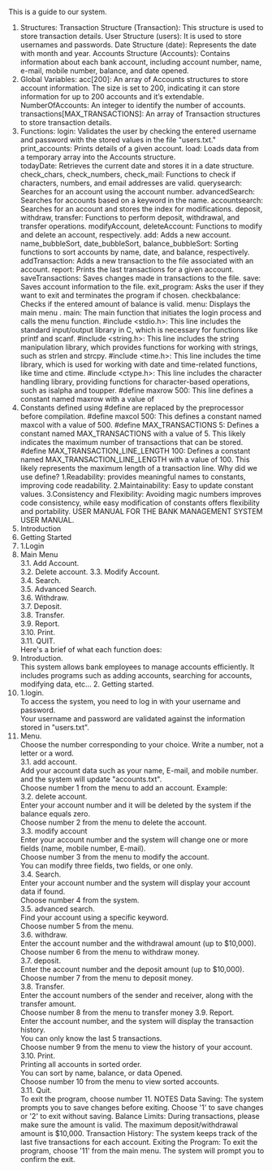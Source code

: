 This is a guide to our system.
1. Structures: 
Transaction Structure (Transaction): This structure is used to store transaction 
details. 
User Structure (users): It is used to store usernames and passwords. 
Date Structure (date): Represents the date with month and year. Accounts 
Structure (Accounts): Contains information about each bank account, including 
account number, name, e-mail, mobile number, balance, and date opened. 
2. Global Variables: 
acc[200]: An array of Accounts structures to store account information. The size 
is set to 200, indicating it can store information for up to 200 accounts and it’s 
extendable. 
NumberOfAccounts: An integer to identify the number of accounts. 
transactions[MAX_TRANSACTIONS]: An array of Transaction structures to store 
transaction details. 
3. Functions: 
login: Validates the user by checking the entered username and password with 
the stored values in the file "users.txt."  print_accounts: Prints details of a given 
account. 
load: Loads data from a temporary array into the Accounts structure.  
todayDate: Retrieves the current date and stores it in a date structure. 
check_chars, check_numbers, check_mail: Functions to check if characters, 
numbers, and email addresses are valid.  querysearch: Searches for an account 
using the account number.  advancedSearch: Searches for accounts based on a 
keyword in the name. 
accountsearch: Searches for an account and stores the index for modifications. 
deposit, withdraw, transfer: Functions to perform deposit, withdrawal, and 
transfer operations. 
modifyAccount, deleteAccount: Functions to modify and delete an account, 
respectively. 
add: Adds a new account. 
name_bubbleSort, date_bubbleSort, balance_bubbleSort: Sorting functions to 
sort accounts by name, date, and balance, respectively. 
addTransaction: Adds a new transaction to the file associated with an 
account.  report: Prints the last transactions for a given account.  
saveTransactions: Saves changes made in transactions to the file.  save: 
Saves account information to the file. 
exit_program: Asks the user if they want to exit and terminates the program if 
chosen. 
checkbalance: Checks if the entered amount of balance is valid.  menu: 
Displays the main menu . 
main: The main function that initiates the login process and calls the menu 
function. 
#include <stdio.h>: This line includes the standard input/output library in C, which 
is necessary for functions like printf and scanf. 
#include <string.h>: This line includes the string manipulation library, which 
provides functions for working with strings, such as strlen and strcpy. 
#include <time.h>: This line includes the time library, which is used for working 
with date and time-related functions, like time and ctime. 
#include <ctype.h>: This line includes the character handling library, providing 
functions for character-based operations, such as isalpha and toupper. 
#define maxrow 500: This line defines a constant named maxrow with a value of 
500. Constants defined using #define are replaced by the preprocessor before 
compilation. 
#define maxcol 500: This defines a constant named maxcol with a value of 500. 
#define MAX_TRANSACTIONS 5: Defines a constant named 
MAX_TRANSACTIONS with a value of 5. This likely indicates the maximum number 
of transactions that can be stored. 
#define MAX_TRANSACTION_LINE_LENGTH 100: Defines a constant named 
MAX_TRANSACTION_LINE_LENGTH with a value of 100. This likely represents the 
maximum length of a transaction line. 
Why did we use define? 
1.Readability: provides meaningful names to constants, improving code 
readability. 
2.Maintainability: Easy to update constant values. 
3.Consistency and Flexibility: Avoiding magic numbers improves code 
consistency, while easy modification of constants offers flexibility and 
portability. 
USER MANUAL FOR THE BANK MANAGEMENT SYSTEM 
USER MANUAL. 
1. Introduction  
2. Getting Started  
2. 1.Login  
3. Main Menu  
3.1. Add Account.  
3.2. Delete account. 3.3. Modify Account.  
3.4. Search.                                   
3.5. Advanced Search.  
3.6. Withdraw.  
3.7. Deposit.  
3.8. Transfer.  
3.9. Report.  
3.10. Print.  
3.11. QUIT.  
Here's a brief of what each function does: 
1. Introduction.  
This system allows bank employees to manage accounts efficiently. It includes 
programs such as adding accounts, searching for accounts, modifying data, etc… 2. 
Getting started.  
2. 1.login.  
To access the system, you need to log in with your username and password.  
Your username and password are validated against the information stored in 
"users.txt".  
3. Menu.  
Choose the number corresponding to your choice. Write a number, 
not a letter or a word.  
3.1. add account.  
Add your account data such as your name, E-mail, and mobile number. and the 
system will update "accounts.txt".  
Choose number 1 from the menu to add an account. Example:  
3.2. delete account.  
Enter your account number and it will be deleted by the system if the balance 
equals zero.  
Choose number 2 from the menu to delete the account.  
3.3. modify account  
Enter your account number and the system will change one or more fields (name, mobile 
number, E-mail).  
Choose number 3 from the menu to modify the account.  
You can modify three fields, two fields, or one only.  
3.4. Search.  
Enter your account number and the system will display your account data if found.  
Choose number 4 from the system.  
3.5. advanced search.  
Find your account using a specific keyword.  
Choose number 5 from the menu.  
3.6. withdraw.  
Enter the account number and the withdrawal amount (up to $10,000). Choose number 6 from 
the menu to withdraw money.  
3.7. deposit.  
Enter the account number and the deposit amount (up to $10,000). Choose number 7 from 
the menu to deposit money.  
3.8. Transfer.  
Enter the account numbers of the sender and receiver, along with the transfer amount.  
Choose number 8 from the menu to transfer money 
3.9. Report.  
Enter the account number, and the system will display the transaction history.  
You can only know the last 5 transactions.  
Choose number 9 from the menu to view the history of your account.  
3.10. Print.  
Printing all accounts in sorted order.  
You can sort by name, balance, or data Opened.  
Choose number 10 from the menu to view sorted accounts.  
3.11. Quit.  
To exit the program, choose number 11. 
NOTES 
Data Saving: 
The system prompts you to save changes before exiting. Choose '1' to save 
changes or '2' to exit without saving. 
Balance Limits: 
During transactions, please make sure the amount is valid. The maximum 
deposit/withdrawal amount is $10,000. 
Transaction History: 
The system keeps track of the last five transactions for each account. 
Exiting the Program: 
To exit the program, choose '11' from the main menu. 
The system will prompt you to confirm the exit.

